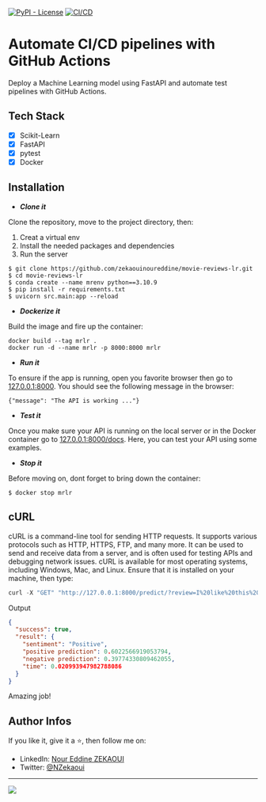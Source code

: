[![PyPI - License](https://img.shields.io/badge/license-MIT-green.svg)](/LICENSE)
[![CI/CD](https://github.com/DamZiobro/serverless-fastapi/workflows/CI/CD/badge.svg)](./.github/workflows/cicd.yml)

# Automate CI/CD pipelines with GitHub Actions
Deploy a Machine Learning model using FastAPI and automate test pipelines with GitHub Actions.

## Tech Stack
- [x] Scikit-Learn
- [x] FastAPI
- [x] pytest
- [x] Docker

## Installation
* ***Clone it***

Clone the repository, move to the project directory, then:
  1. Creat a virtual env
  2. Install the needed packages and dependencies
  3. Run the server

```
$ git clone https://github.com/zekaouinoureddine/movie-reviews-lr.git
$ cd movie-reviews-lr
$ conda create --name mrenv python==3.10.9
$ pip install -r requirements.txt
$ uvicorn src.main:app --reload
```

* ***Dockerize it***

Build the image and fire up the container:
```
docker build --tag mrlr .
docker run -d --name mrlr -p 8000:8000 mrlr
```

* ***Run it***

To ensure if the app is running, open you favorite browser then go to [127.0.0.1:8000](http://127.0.0.1:8000/). You should see the following message in the browser:

```
{"message": "The API is working ..."}
```

* ***Test it***

Once you make sure your API is running on the local server or in the Docker container go to [127.0.0.1:8000/docs](http://127.0.0.1:8000/docs). Here, you can test your API using some examples.


* ***Stop it***

Before moving on, dont forget to bring down the container:

```
$ docker stop mrlr
```

## cURL
cURL is a command-line tool for sending HTTP requests. It supports various protocols such as HTTP, HTTPS, FTP, and many more. It can be used to send and receive data from a server, and is often used for testing APIs and debugging network issues. cURL is available for most operating systems, including Windows, Mac, and Linux. Ensure that it is installed on your machine, then type:

```c
curl -X "GET" "http://127.0.0.1:8000/predict/?review=I%20like%20this%20amazing%20movie" -H "accept: application/json"
```

Output

```JSON
{
  "success": true,
  "result": {
    "sentiment": "Positive",
    "positive prediction": 0.6022566919053794,
    "negative prediction": 0.39774330809462055,
    "time": 0.020993947982788086
  }
}
```

Amazing job!

## Author Infos

If you like it, give it a ⭐, then follow me on:
- LinkedIn: [Nour Eddine ZEKAOUI](https://www.linkedin.com/in/nour-eddine-zekaoui-ba43b1177/)
- Twitter: [@NZekaoui](https://twitter.com/NZekaoui)

---
[![](https://img.shields.io/badge/BACK%20TO-THE%20TOP-blue)](#automate-cicd-pipelines-with-github-actions)